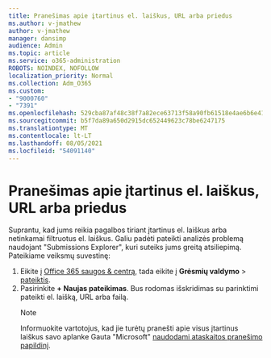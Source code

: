 ```yaml
---
title: Pranešimas apie įtartinus el. laiškus, URL arba priedus
ms.author: v-jmathew
author: v-jmathew
manager: dansimp
audience: Admin
ms.topic: article
ms.service: o365-administration
ROBOTS: NOINDEX, NOFOLLOW
localization_priority: Normal
ms.collection: Adm_O365
ms.custom:
- "9000760"
- "7391"
ms.openlocfilehash: 529cba87af48c38f7a82ece63713f58a90fb61518e4ae6b6e41f0b4905dcd5ae
ms.sourcegitcommit: b5f7da89a650d2915dc652449623c78be6247175
ms.translationtype: MT
ms.contentlocale: lt-LT
ms.lasthandoff: 08/05/2021
ms.locfileid: "54091140"
---
```

# <a name="report-suspicious-emails-urls-or-attachments"></a>Pranešimas apie įtartinus el. laiškus, URL arba priedus

Suprantu, kad jums reikia pagalbos tiriant įtartinus el. laiškus arba netinkamai filtruotus el. laiškus. Galiu padėti pateikti analizės problemą naudojant "Submissions Explorer", kuri suteiks jums greitą atsiliepimą. Pateikiame veiksmų suvestinę:

1. Eikite į [Office 365 saugos & centrą](https://go.microsoft.com/fwlink/p/?linkid=2077143), tada eikite į **Grėsmių valdymo**  >  [pateiktis](https://go.microsoft.com/fwlink/?linkid=2101521).
2. Pasirinkite **+ Naujas pateikimas**. Bus rodomas išskridimas su parinktimi pateikti el. laišką, URL arba failą.
    > [!NOTE]
    > Informuokite vartotojus, kad jie turėtų pranešti apie visus įtartinus laiškus savo aplanke Gauta "Microsoft" [naudodami ataskaitos pranešimo papildinį](https://go.microsoft.com/fwlink/?linkid=2092385).
